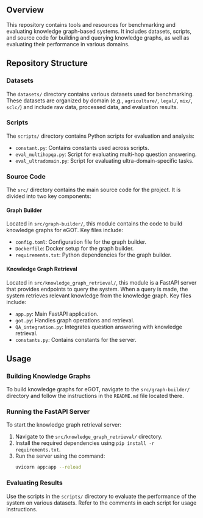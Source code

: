## Overview
This repository contains tools and resources for benchmarking and evaluating knowledge graph-based systems. It includes datasets, scripts, and source code for building and querying knowledge graphs, as well as evaluating their performance in various domains.

## Repository Structure

### Datasets
The `datasets/` directory contains various datasets used for benchmarking. These datasets are organized by domain (e.g., `agriculture/`, `legal/`, `mix/`, `sclc/`) and include raw data, processed data, and evaluation results.

### Scripts
The `scripts/` directory contains Python scripts for evaluation and analysis:
- `constant.py`: Contains constants used across scripts.
- `eval_multihopqa.py`: Script for evaluating multi-hop question answering.
- `eval_ultradomain.py`: Script for evaluating ultra-domain-specific tasks.

### Source Code
The `src/` directory contains the main source code for the project. It is divided into two key components:

#### Graph Builder
Located in `src/graph-builder/`, this module contains the code to build knowledge graphs for eGOT. Key files include:
- `config.toml`: Configuration file for the graph builder.
- `Dockerfile`: Docker setup for the graph builder.
- `requirements.txt`: Python dependencies for the graph builder.

#### Knowledge Graph Retrieval
Located in `src/knowledge_graph_retrieval/`, this module is a FastAPI server that provides endpoints to query the system. When a query is made, the system retrieves relevant knowledge from the knowledge graph. Key files include:
- `app.py`: Main FastAPI application.
- `got.py`: Handles graph operations and retrieval.
- `QA_integration.py`: Integrates question answering with knowledge retrieval.
- `constants.py`: Contains constants for the server.

## Usage

### Building Knowledge Graphs
To build knowledge graphs for eGOT, navigate to the `src/graph-builder/` directory and follow the instructions in the `README.md` file located there.

### Running the FastAPI Server
To start the knowledge graph retrieval server:
1. Navigate to the `src/knowledge_graph_retrieval/` directory.
2. Install the required dependencies using `pip install -r requirements.txt`.
3. Run the server using the command:
   ```bash
   uvicorn app:app --reload
   ```

### Evaluating Results
Use the scripts in the `scripts/` directory to evaluate the performance of the system on various datasets. Refer to the comments in each script for usage instructions.